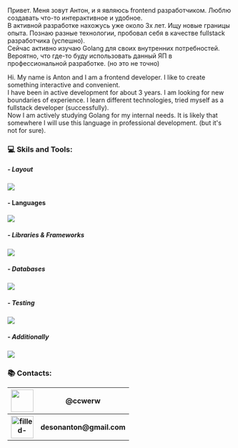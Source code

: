 <p> Привет. Меня зовут Антон, и я являюсь frontend разработчиком. Люблю создавать что-то интерактивное и удобное. <br>
В активной разработке нахожусь уже около 3х лет. Ищу новые границы опыта. Познаю разные технологии, пробовал себя в качестве fullstack разработчика (успешно).  <br>
Сейчас активно изучаю Golang для своих внутренних потребностей. Вероятно, что где-то буду использовать данный ЯП в профессиональной разработке. (но это не точно) 
</p> 

<p> Hi. My name is Anton and I am a frontend developer. I like to create something interactive and convenient.  <br>
I have been in active development for about 3 years. I am looking for new boundaries of experience. I learn different technologies, tried myself as a fullstack developer (successfully).  <br>
Now I am actively studying Golang for my internal needs. It is likely that somewhere I will use this language in professional development. (but it's not for sure). 
</p> 

### 💻 Skils and Tools: 
##### - Layout
<img src="https://skillicons.dev/icons?i=html,css,sass,materialui">

#### - Languages
<img src="https://skillicons.dev/icons?i=js,ts,golang">

##### - Libraries & Frameworks
<img src="https://skillicons.dev/icons?i=angular,nest,react,rxjs,express">

##### - Databases
<img src="https://skillicons.dev/icons?i=mysql,mongodb,postgresql">

##### - Testing
<img src="https://skillicons.dev/icons?i=jest,cypress">

##### - Additionally
<img src="https://skillicons.dev/icons?i=nodejs,webpack,git,nginx,docker,graphql,apollo,redux,linux">


### 📚 Contacts:
<table>
  <tbody><tr>
    <th>
      <a href="https://t.me/ccwerw" rel="nofollow"><img src="https://camo.githubusercontent.com/2404f1d5a395c111b238d67f65ed6ae294fdd10115e39b5592a8d5e36525b3c5/68747470733a2f2f696d672e69636f6e73382e636f6d2f666c75656e63792f34382f74656c656772616d2d6170702e706e67" width="50" height="50" data-canonical-src="https://img.icons8.com/fluency/48/telegram-app.png" style="max-width: 100%;"></a>
    </th>
    <th><b>@ccwerw</b></th>
  </tr>
  <tr>
    <th>
      <a href="mailto:desonanton@gmail.com"><img src="https://camo.githubusercontent.com/1a1f8abba41f5c230dae58df6f8aacbcc36874641d9eb42628b0683cb39115c1/68747470733a2f2f696d672e69636f6e73382e636f6d2f33642d666c75656e63792f39342f66696c6c65642d6d6573736167652e706e67" alt="filled-message" width="50" height="50" data-canonical-src="https://img.icons8.com/3d-fluency/94/filled-message.png" style="max-width: 100%;"></a>
    </th>
    <th><b>desonanton@gmail.com</b></th>
  </tr>
</tbody></table>
